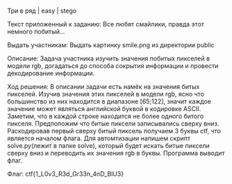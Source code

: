 Три в ряд | easy | stego

Текст приложенный к заданию:
Все любят смайлики, правда этот немного побитый...

Выдать участникам:
Выдать картинку smile.png из директории public

Описание:
Задача участника изучить значения побитых пикселей в модели rgb, догадаться до способа сокрытия информации и провести декодирование информации.

Ход решения:
В описании задачи есть намёк на значения битых пикселей. Изучив значения этих пикселей в модели rgb, ясно что большинство из них находится в диапазоне [65;122], значит каждое значение может являться английской буквой в кодировке ASCII. Заметим, что в каждой строке находится не более одного битого пикселя. Предположим что битые пиксели записывались сверху вниз. Раскодировав первый сверху битый пиксель получаем 3 буквы ctf, что является началом флага. Для автомтизации напишем скрипт solve.py(лежит в папке solve), который будет искать битые пиксели сверху вниз и переводить их значения rgb в буквы. Программа выводит флаг.

Флаг:
ctf{1_L0v3_R3d_Gr33n_4nD_BlU3}
